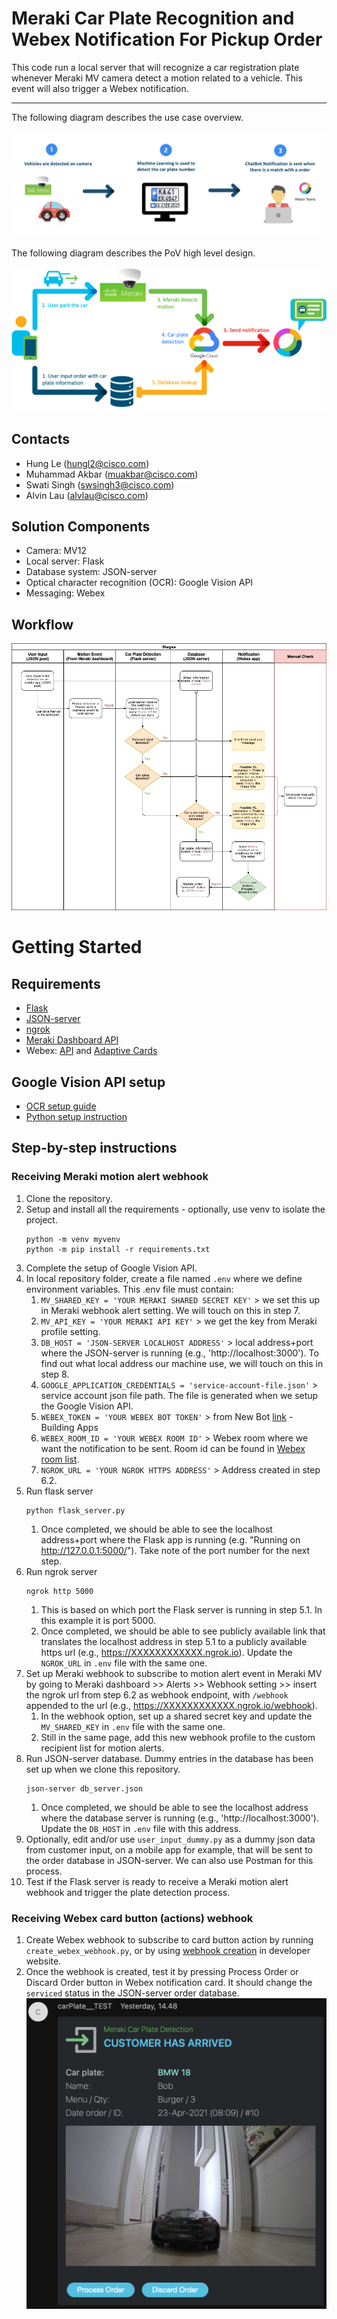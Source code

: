 # Meraki Car Plate Recognition and Webex Notification For Pickup Order

This code run a local server that will recognize a car registration plate whenever Meraki MV camera detect a motion related to a vehicle. This event will also trigger a Webex notification.


---

The following diagram describes the use case overview.

![Meraki Car Plate Recognition and Webex Notification For Pickup Order Overview](./IMAGES/Meraki_Car_Plate_Recognition_and_Webex_Notification_For_Pickup_Order_Overview.png)

The following diagram describes the PoV high level design.

![Meraki Car Plate Recognition and Webex Notification For Pickup Order High Level Design](./IMAGES/Meraki_Car_Plate_Recognition_and_Webex_Notification_For_Pickup_Order_High_Level_Design.png)



## Contacts
* Hung Le (hungl2@cisco.com)
* Muhammad Akbar (muakbar@cisco.com)
* Swati Singh (swsingh3@cisco.com)
* Alvin Lau (alvlau@cisco.com)



## Solution Components
* Camera: MV12
* Local server: Flask
* Database system: JSON-server
* Optical character recognition (OCR): Google Vision API
* Messaging: Webex



## Workflow
![Workflow Diagram](./IMAGES/workflow-diagram.jpg)



# Getting Started
## Requirements
- [Flask](https://flask.palletsprojects.com/en/1.1.x/installation/)
- [JSON-server](https://github.com/typicode/json-server)
- [ngrok](https://ngrok.com/download)
- [Meraki Dashboard API](https://pypi.org/project/meraki/)
- Webex: [API](https://developer.webex.com) and [Adaptive Cards](https://developer.webex.com/buttons-and-cards-designer)



## Google Vision API setup
- [OCR setup guide](https://cloud.google.com/vision/docs/ocr)
- [Python setup instruction](https://cloud.google.com/vision/docs/quickstart-client-libraries)



## Step-by-step instructions

### Receiving Meraki motion alert webhook
1. Clone the repository.
2. Setup and install all the requirements - optionally, use venv to isolate the project.
   ```
   python -m venv myvenv
   python -m pip install -r requirements.txt
   ```
3. Complete the setup of Google Vision API.
4. In local repository folder, create a file named `.env` where we define environment variables. This .env file must contain:
   1. `MV_SHARED_KEY = 'YOUR MERAKI SHARED SECRET KEY'` > we set this up in Meraki webhook alert setting. We will touch on this in step 7.
   2. `MV_API_KEY = 'YOUR MERAKI API KEY'` > we get the key from Meraki profile setting.
   3. `DB_HOST = 'JSON-SERVER LOCALHOST ADDRESS'` > local address+port where the JSON-server is running (e.g., 'http://localhost:3000'). To find out what local address our machine use, we will touch on this in step 8.
   4. `GOOGLE_APPLICATION_CREDENTIALS = 'service-account-file.json'` > service account json file path. The file is generated when we setup the Google Vision API.
   5. `WEBEX_TOKEN = 'YOUR WEBEX BOT TOKEN'` > from New Bot [link](https://developer.webex.com/my-apps/new/bot) - Building Apps
   6. `WEBEX_ROOM_ID = 'YOUR WEBEX ROOM ID'` > Webex room where we want the notification to be sent. Room id can be found in [Webex room list](https://developer.webex.com/docs/api/v1/rooms/list-rooms).
   7. `NGROK_URL = 'YOUR NGROK HTTPS ADDRESS'` > Address created in step 6.2.
5. Run flask server
   ```
   python flask_server.py
   ```
   1. Once completed, we should be able to see the localhost address+port where the Flask app is running (e.g. "Running on http://127.0.0.1:5000/"). Take note of the port number for the next step.
6. Run ngrok server
   ```
   ngrok http 5000
   ```
   1. This is based on which port the Flask server is running in step 5.1. In this example it is port 5000.
   2. Once completed, we should be able to see publicly available link that translates the localhost address in step 5.1 to a publicly available https url (e.g., https://XXXXXXXXXXXX.ngrok.io). Update the `NGROK_URL` in `.env` file with the same one.
7. Set up Meraki webhook to subscribe to motion alert event in Meraki MV by going to Meraki dashboard >> Alerts >> Webhook setting >> insert the ngrok url from step 6.2 as webhook endpoint, with `/webhook` appended to the url (e.g., https://XXXXXXXXXXXX.ngrok.io/webhook).
   1. In the webhook option, set up a shared secret key and update the `MV_SHARED_KEY` in `.env` file with the same one.
   2. Still in the same page, add this new webhook profile to the custom recipient list for motion alerts.
8. Run JSON-server database. Dummy entries in the database has been set up when we clone this repository.
   ```
   json-server db_server.json
   ```
   1. Once completed, we should be able to see the localhost address where the database server is running (e.g., 'http://localhost:3000'). Update the `DB_HOST` in `.env` file with this address.
9.  Optionally, edit and/or use `user_input_dummy.py` as a dummy json data from customer input, on a mobile app for example, that will be sent to the order database in JSON-server. We can also use Postman for this process.
10. Test if the Flask server is ready to receive a Meraki motion alert webhook and trigger the plate detection process.



### Receiving Webex card button (actions) webhook
1. Create Webex webhook to subscribe to card button action by running `create_webex_webhook.py`, or by using [webhook creation](https://developer.webex.com/docs/api/v1/webhooks/create-a-webhook)  in developer website.
2. Once the webhook is created, test it by pressing Process Order or Discard Order button in Webex notification card. It should change the `serviced` status in the JSON-server order database.
![Notification Sample](./IMAGES/notification-sample.png)
